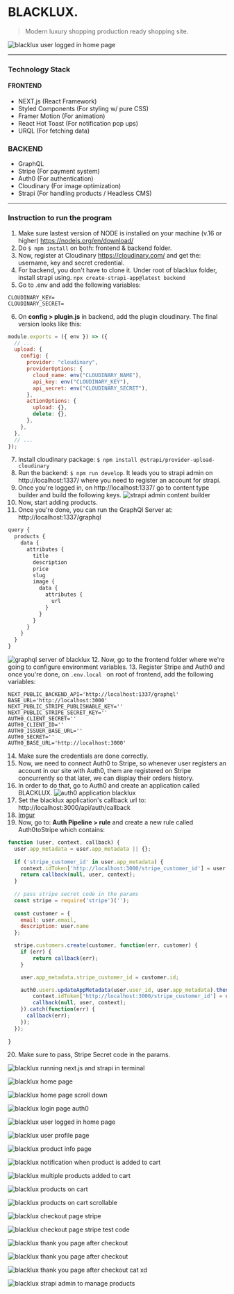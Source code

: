 # BLACKLUX.
> Modern luxury shopping production ready shopping site. 

![blacklux user logged in home page](https://i.imgur.com/wVMOKrd.png)

***

### Technology Stack
#### FRONTEND
* NEXT.js (React Framework)
* Styled Components (For styling w/ pure CSS)
* Framer Motion (For animation)
* React Hot Toast (For notification pop ups)
* URQL (For fetching data)

### BACKEND
* GraphQL
* Stripe (For payment system)
* Auth0 (For authentication)
* Cloudinary (For image optimization)
* Strapi (For handling products / Headless CMS)

***

### Instruction to run the program
1. Make sure lastest version of NODE is installed on your machine (v.16 or higher) https://nodejs.org/en/download/
2. Do ```$ npm install``` on both: frontend & backend folder.
3. Now, register at Cloudinary https://cloudinary.com/ and get the: username, key and secret credential.
4. For backend, you don't have to clone it. Under root of blacklux folder, install strapi using.
```npx create-strapi-app@latest backend```
5. Go to .env and add the following variables:
```CLOUDINARY_NAME=
CLOUDINARY_KEY=
CLOUDINARY_SECRET=
```
6. On **config > plugin.js** in backend, add the plugin cloudinary. The final version looks like this:
```js
module.exports = ({ env }) => ({
  // ...
  upload: {
    config: {
      provider: "cloudinary",
      providerOptions: {
        cloud_name: env("CLOUDINARY_NAME"),
        api_key: env("CLOUDINARY_KEY"),
        api_secret: env("CLOUDINARY_SECRET"),
      },
      actionOptions: {
        upload: {},
        delete: {},
      },
    },
  },
  // ...
});
```
7. Install cloudinary package: ```$ npm install @strapi/provider-upload-cloudinary```
8. Run the backend: ```$ npm run develop```. It leads you to strapi admin on http://localhost:1337/ where you need to register an account for strapi.
9. Once you're logged in, on http://localhost:1337/ go to content type builder and build the following keys.
![strapi admin content builder](https://i.imgur.com/7avHo28.png)
10. Now, start adding products.
11. Once you're done, you can run the GraphQl Server at: http://localhost:1337/graphql
```js
query {
  products {
    data {
      attributes {
        title 
        description
        price
        slug 
        image {
          data {
            attributes {
              url
            }
          }
        }
      }
    }
  }
}
```

![graphql server of blacklux](https://i.imgur.com/RNj17yg.png)
12. Now, go to the frontend folder where we're going to configure environment variables.
13. Register Stripe and Auth0 and once you're done, on ```.env.local ``` on root of frontend, add the following variables:
```
NEXT_PUBLIC_BACKEND_API='http://localhost:1337/graphql'
BASE_URL='http://localhost:3000'
NEXT_PUBLIC_STRIPE_PUBLISHABLE_KEY=''
NEXT_PUBLIC_STRIPE_SECRET_KEY=''
AUTH0_CLIENT_SECRET=''
AUTH0_CLIENT_ID=''
AUTH0_ISSUER_BASE_URL=''
AUTH0_SECRET=''
AUTH0_BASE_URL='http://localhost:3000'
```
14. Make sure the credentials are done correctly. 
15. Now, we need to connect Auth0 to Stripe, so whenever user registers an account in our site with Auth0, them are registered on Stripe concurrently so that later, we can display their orders history.
16. In order to do that, go to Auth0 and create an application called BLACKLUX.
![auth0 application blacklux](https://i.imgur.com/0xNESDD.png)
17. Set the blacklux application's callback url to: http://localhost:3000/api/auth/callback
18. [Imgur](https://i.imgur.com/hdu4N8F.png)
19. Now, go to: **Auth Pipeline > rule** and create a new rule called Auth0toStripe which contains:
```js
function (user, context, callback) {
  user.app_metadata = user.app_metadata || {};
  
  if ('stripe_customer_id' in user.app_metadata) {
    context.idToken['http://localhost:3000/stripe_customer_id'] = user.app_metadata.stripe_customer_id;
    return callback(null, user, context);
  }
  
  // pass stripe secret code in the params
  const stripe = require('stripe')('');
  
  const customer = {
    email: user.email,
    description: user.name
  };

  stripe.customers.create(customer, function(err, customer) {
    if (err) {
        return callback(err);
    }

    user.app_metadata.stripe_customer_id = customer.id;

    auth0.users.updateAppMetadata(user.user_id, user.app_metadata).then(function() {
        context.idToken['http://localhost:3000/stripe_customer_id'] = user.app_metadata.stripe_customer_id;
        callback(null, user, context);
    }).catch(function(err) {
      callback(err);
    });
  });
  
}
```
20. Make sure to pass, Stripe Secret code in the params.


![blacklux running next.js and strapi in terminal](https://i.imgur.com/qph9RDW.png)

![blacklux home page](https://i.imgur.com/VBmVq39.png)

![blacklux home page scroll down](https://i.imgur.com/9MRMCEN.png)

![blacklux login page auth0](https://i.imgur.com/scKnKQD.png)

![blacklux user logged in home page](https://i.imgur.com/wVMOKrd.png)

![blacklux user profile page](https://i.imgur.com/OhONo6I.png)

![blacklux product info page](https://i.imgur.com/geXzSeO.png)

![blacklux notification when product is added to cart](https://i.imgur.com/nZM4ZE5.png)

![blacklux multiple products added to cart](https://i.imgur.com/J7lzLU1.png)

![blacklux products on cart](https://i.imgur.com/Z7MTj7Y.png)

![blacklux products on cart scrollable](https://i.imgur.com/63LMUUD.png)

![blacklux checkout page stripe](https://i.imgur.com/G6DSNPo.png)

![blacklux checkout page stripe test code](https://i.imgur.com/iHeoRAw.png)

![blacklux thank you page after checkout](https://i.imgur.com/V3V89gt.png)

![blacklux thank you page after checkout](https://i.imgur.com/V7WPwHh.png)

![blacklux thank you page after checkout cat xd](https://i.imgur.com/YSpkoeT.png)

![blacklux strapi admin to manage products](https://i.imgur.com/ZtCDwO2.png)
